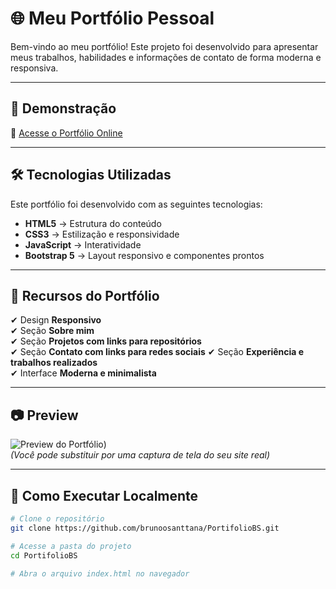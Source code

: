 # 🌐 Meu Portfólio Pessoal

Bem-vindo ao meu portfólio! Este projeto foi desenvolvido para apresentar meus trabalhos, habilidades e informações de contato de forma moderna e responsiva.

---

## 🚀 **Demonstração**
🔗 [Acesse o Portfólio Online](https://brunoosanttana.github.io/PortifolioBS/)

---

## 🛠 **Tecnologias Utilizadas**
Este portfólio foi desenvolvido com as seguintes tecnologias:

- **HTML5** → Estrutura do conteúdo  
- **CSS3** → Estilização e responsividade  
- **JavaScript** → Interatividade  
- **Bootstrap 5** → Layout responsivo e componentes prontos  

---

## 🎯 **Recursos do Portfólio**
✔ Design **Responsivo**  
✔ Seção **Sobre mim**  
✔ Seção **Projetos com links para repositórios**  
✔ Seção **Contato com links para redes sociais**
✔ Seção **Experiência e trabalhos realizados**  
✔ Interface **Moderna e minimalista**  

---

## 📷 **Preview**
![Preview do Portfólio](./assets/previaPort.jpeg))  
*(Você pode substituir por uma captura de tela do seu site real)*  

---

## 📂 **Como Executar Localmente**
```bash
# Clone o repositório
git clone https://github.com/brunoosanttana/PortifolioBS.git

# Acesse a pasta do projeto
cd PortifolioBS

# Abra o arquivo index.html no navegador
